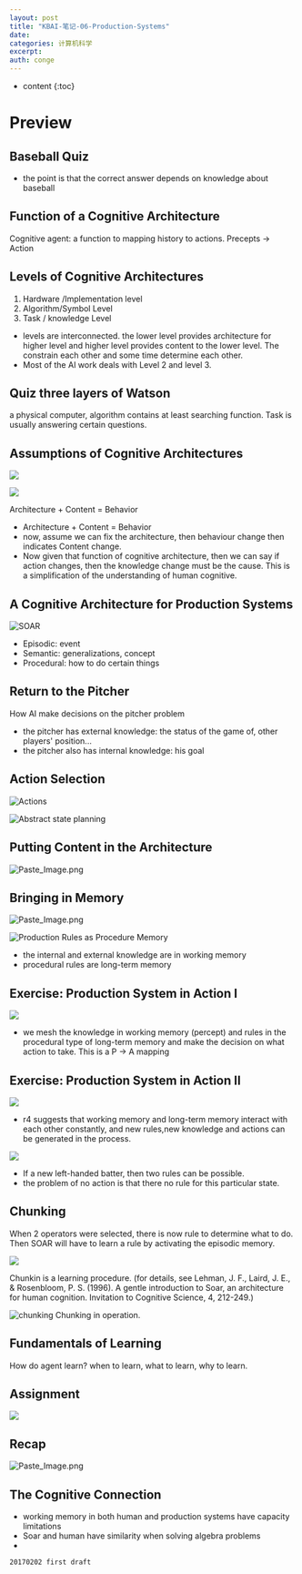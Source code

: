 ```yaml
---
layout: post
title: "KBAI-笔记-06-Production-Systems"
date:
categories: 计算机科学
excerpt:
auth: conge
---
```

* content
{:toc}

# Preview

## Baseball Quiz
* the point is that the correct answer depends on knowledge about baseball

## Function of a Cognitive Architecture
Cognitive agent: a function to mapping history to actions. Precepts -> Action

## Levels of Cognitive Architectures
1. Hardware /Implementation level
2. Algorithm/Symbol Level
3. Task / knowledge Level

* levels are interconnected. the lower level provides architecture for higher level and higher level provides content to the lower level. The constrain each other and some time determine each other.
* Most of the AI work deals with Level 2 and level 3.

## Quiz three layers of Watson

a physical computer, algorithm contains at least searching function. Task is usually answering certain questions.

## Assumptions of Cognitive Architectures

![](/assets/images/计算机科学/118382-88156aac57469380.png)


![ ](/assets/images/计算机科学/118382-9b4c6442caeca19c.png)

Architecture + Content = Behavior


* Architecture + Content = Behavior
* now, assume we can fix the architecture, then behaviour change then indicates Content change.
* Now given that function of cognitive architecture, then we can say if action changes, then the knowledge change must be the cause. This is a simplification of the understanding of human cognitive.

## A Cognitive Architecture for Production Systems

![SOAR](/assets/images/计算机科学/118382-662c2ee898d59755.png)
* Episodic: event
* Semantic: generalizations, concept
* Procedural: how to do certain things

## Return to the Pitcher

How AI make decisions on the pitcher problem

* the pitcher has external knowledge: the status of the game of, other players' position...
* the pitcher also has internal knowledge: his goal 

## Action Selection

![Actions](/assets/images/计算机科学/118382-7c027d8b080f9589.png)

![Abstract state planning](/assets/images/计算机科学/118382-a9bd621b1c7babae.png)

## Putting Content in the Architecture

![Paste_Image.png](/assets/images/计算机科学/118382-7507e3b6ed286128.png)

## Bringing in Memory

![Paste_Image.png](/assets/images/计算机科学/118382-f7fc53bed7308afb.png)

![Production Rules as Procedure Memory](/assets/images/计算机科学/118382-85d5793965007bf9.png)
* the internal and external knowledge are in working memory
* procedural rules are long-term memory

## Exercise: Production System in Action I

![](/assets/images/计算机科学/118382-1b4eab9836912ae8.png)
* we mesh the knowledge in working memory (percept) and rules in the procedural type of long-term memory and  make the decision on what action to take. This is a P -> A mapping

## Exercise: Production System in Action II

![ ](/assets/images/计算机科学/118382-ba4994a18c2c87d0.png)
* r4 suggests that working memory and long-term memory interact with each other constantly, and new rules,new knowledge and actions can be generated in the process.

![](/assets/images/计算机科学/118382-09ba0d3531036dae.png)
* If a new left-handed batter, then two rules can be possible.
* the problem of no action is that there no rule for this particular state.

## Chunking

When 2 operators were selected, there is now rule to determine what to do. Then SOAR will have to learn a rule by activating the episodic memory.

![](/assets/images/计算机科学/118382-06a3bd8eb11eb5db.png)

Chunkin is a learning procedure. (for details, see Lehman, J. F., Laird, J. E., & Rosenbloom, P. S. (1996). A gentle introduction to Soar, an architecture for human cognition. Invitation to Cognitive Science, 4, 212-249.)

![chunking](/assets/images/计算机科学/118382-a4b67fac2a2e79f3.png)
Chunking in operation.

## Fundamentals of Learning
How do agent learn? when to learn, what to learn, why to learn.

## Assignment

![](/assets/images/计算机科学/118382-b209005206e8a684.png)

## Recap

![Paste_Image.png](/assets/images/计算机科学/118382-cb49394fd7171ed0.png)

## The Cognitive Connection

* working memory in both human and production systems have capacity limitations
* Soar and human have similarity when solving algebra problems
* 

```
20170202 first draft
```
